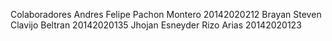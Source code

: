Colaboradores
Andres Felipe Pachon Montero  20142020212
Brayan Steven Clavijo Beltran 20142020135
Jhojan Esneyder Rizo Arias    20142020123
